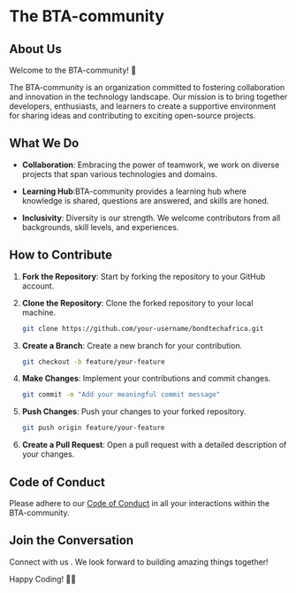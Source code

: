 # The BTA-community

## About Us

Welcome to the BTA-community! 🐍

The BTA-community is an organization committed to fostering collaboration and innovation in the technology landscape. Our mission is to bring together developers, enthusiasts, and learners to create a supportive environment for sharing ideas and contributing to exciting open-source projects.

## What We Do

- **Collaboration**: Embracing the power of teamwork, we work on diverse projects that span various technologies and domains.

- **Learning Hub**:BTA-community provides a learning hub where knowledge is shared, questions are answered, and skills are honed.

- **Inclusivity**: Diversity is our strength. We welcome contributors from all backgrounds, skill levels, and experiences.

## How to Contribute

1. **Fork the Repository**: Start by forking the repository to your GitHub account.

2. **Clone the Repository**: Clone the forked repository to your local machine.

   ```bash
   git clone https://github.com/your-username/bondtechafrica.git
   ```

3. **Create a Branch**: Create a new branch for your contribution.

   ```bash
   git checkout -b feature/your-feature
   ```

4. **Make Changes**: Implement your contributions and commit changes.

   ```bash
   git commit -m "Add your meaningful commit message"
   ```

5. **Push Changes**: Push your changes to your forked repository.

   ```bash
   git push origin feature/your-feature
   ```

6. **Create a Pull Request**: Open a pull request with a detailed description of your changes.

## Code of Conduct

Please adhere to our [Code of Conduct](CODE_OF_CONDUCT.md) in all your interactions within the BTA-community.

## Join the Conversation

Connect with us . We look forward to building amazing things together!

Happy Coding! 🚀✨
